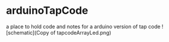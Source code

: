 # arduinoTapCode
a place to hold code and notes for a arduino version of tap code
![schematic](Copy of tapcodeArrayLed.png)

